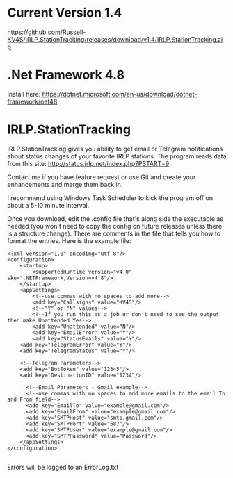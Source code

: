 # Current Version 1.4
https://github.com/Russell-KV4S/IRLP.StationTracking/releases/download/v1.4/IRLP.StationTracking.zip

# .Net Framework 4.8
Install here: https://dotnet.microsoft.com/en-us/download/dotnet-framework/net48

# IRLP.StationTracking
IRLP.StationTracking gives you ability to get email or Telegram notifications about status changes of your favorite IRLP stations.
The program reads data from this site: http://status.irlp.net/index.php?PSTART=9

Contact me if you have feature request or use Git and create your enhancements and merge them back in.

I recommend using Windows Task Scheduler to kick the program off on about a 5-10 minute interval.

Once you download, edit the .config file that's along side the executable as needed (you won't need to copy the config on future releases unless there is a structure change). 
There are comments in the file that tells you how to format the entries. Here is the example file:
```
<?xml version="1.0" encoding="utf-8"?>
<configuration>
    <startup> 
        <supportedRuntime version="v4.0" sku=".NETFramework,Version=v4.8"/>
    </startup>
    <appSettings>
        <!--use commas with no spaces to add more-->
        <add key="Callsigns" value="KV4S"/>
        <!--"Y" or "N" values-->
        <!--If you run this as a job or don't need to see the output then make Unattended Yes-->
        <add key="Unattended" value="N"/>
        <add key="EmailError" value="Y"/>
        <add key="StatusEmails" value="Y"/>
	<add key="TelegramError" value="Y"/>
	<add key="TelegramStatus" value="Y"/>

	<!--Telegram Parameters-->
	<add key="BotToken" value="12345"/>
	<add key="DestinationID" value="1234"/>
      
      <!--Email Parameters - Gmail example-->
      <!--use commas with no spaces to add more emails to the email To and From field-->
      <add key="EmailTo" value="example@gmail.com"/>
      <add key="EmailFrom" value="example@gmail.com"/>
      <add key="SMTPHost" value="smtp.gmail.com"/>
      <add key="SMTPPort" value="587"/>
      <add key="SMTPUser" value="example@gmail.com"/>
      <add key="SMTPPassword" value="Password"/>
    </appSettings>
</configuration>


```
Errors will be logged to an ErrorLog.txt 
